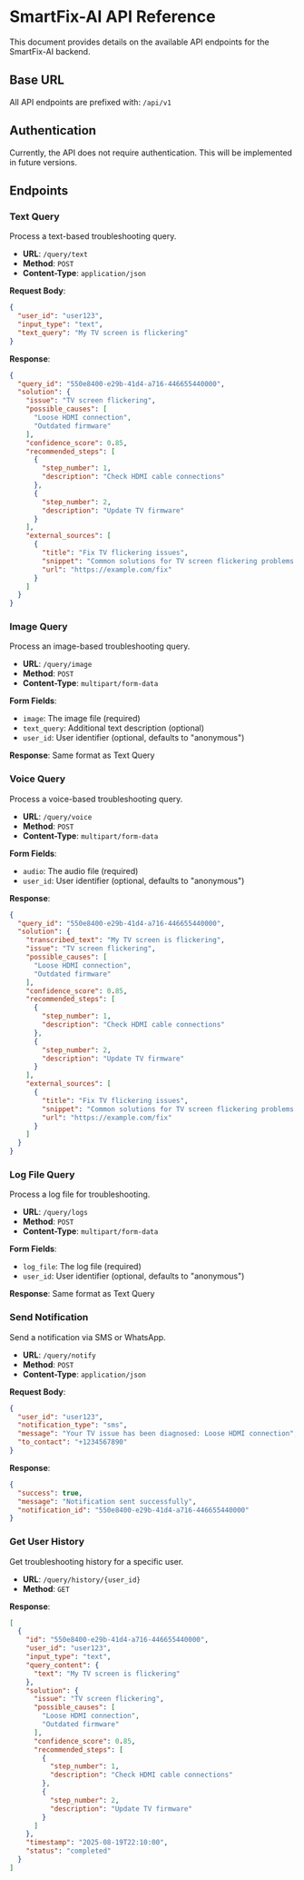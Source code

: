 # SmartFix-AI API Reference

This document provides details on the available API endpoints for the SmartFix-AI backend.

## Base URL

All API endpoints are prefixed with: `/api/v1`

## Authentication

Currently, the API does not require authentication. This will be implemented in future versions.

## Endpoints

### Text Query

Process a text-based troubleshooting query.

- **URL**: `/query/text`
- **Method**: `POST`
- **Content-Type**: `application/json`

**Request Body**:
```json
{
  "user_id": "user123",
  "input_type": "text",
  "text_query": "My TV screen is flickering"
}
```

**Response**:
```json
{
  "query_id": "550e8400-e29b-41d4-a716-446655440000",
  "solution": {
    "issue": "TV screen flickering",
    "possible_causes": [
      "Loose HDMI connection",
      "Outdated firmware"
    ],
    "confidence_score": 0.85,
    "recommended_steps": [
      {
        "step_number": 1,
        "description": "Check HDMI cable connections"
      },
      {
        "step_number": 2,
        "description": "Update TV firmware"
      }
    ],
    "external_sources": [
      {
        "title": "Fix TV flickering issues",
        "snippet": "Common solutions for TV screen flickering problems...",
        "url": "https://example.com/fix"
      }
    ]
  }
}
```

### Image Query

Process an image-based troubleshooting query.

- **URL**: `/query/image`
- **Method**: `POST`
- **Content-Type**: `multipart/form-data`

**Form Fields**:
- `image`: The image file (required)
- `text_query`: Additional text description (optional)
- `user_id`: User identifier (optional, defaults to "anonymous")

**Response**: Same format as Text Query

### Voice Query

Process a voice-based troubleshooting query.

- **URL**: `/query/voice`
- **Method**: `POST`
- **Content-Type**: `multipart/form-data`

**Form Fields**:
- `audio`: The audio file (required)
- `user_id`: User identifier (optional, defaults to "anonymous")

**Response**:
```json
{
  "query_id": "550e8400-e29b-41d4-a716-446655440000",
  "solution": {
    "transcribed_text": "My TV screen is flickering",
    "issue": "TV screen flickering",
    "possible_causes": [
      "Loose HDMI connection",
      "Outdated firmware"
    ],
    "confidence_score": 0.85,
    "recommended_steps": [
      {
        "step_number": 1,
        "description": "Check HDMI cable connections"
      },
      {
        "step_number": 2,
        "description": "Update TV firmware"
      }
    ],
    "external_sources": [
      {
        "title": "Fix TV flickering issues",
        "snippet": "Common solutions for TV screen flickering problems...",
        "url": "https://example.com/fix"
      }
    ]
  }
}
```

### Log File Query

Process a log file for troubleshooting.

- **URL**: `/query/logs`
- **Method**: `POST`
- **Content-Type**: `multipart/form-data`

**Form Fields**:
- `log_file`: The log file (required)
- `user_id`: User identifier (optional, defaults to "anonymous")

**Response**: Same format as Text Query

### Send Notification

Send a notification via SMS or WhatsApp.

- **URL**: `/query/notify`
- **Method**: `POST`
- **Content-Type**: `application/json`

**Request Body**:
```json
{
  "user_id": "user123",
  "notification_type": "sms",
  "message": "Your TV issue has been diagnosed: Loose HDMI connection",
  "to_contact": "+1234567890"
}
```

**Response**:
```json
{
  "success": true,
  "message": "Notification sent successfully",
  "notification_id": "550e8400-e29b-41d4-a716-446655440000"
}
```

### Get User History

Get troubleshooting history for a specific user.

- **URL**: `/query/history/{user_id}`
- **Method**: `GET`

**Response**:
```json
[
  {
    "id": "550e8400-e29b-41d4-a716-446655440000",
    "user_id": "user123",
    "input_type": "text",
    "query_content": {
      "text": "My TV screen is flickering"
    },
    "solution": {
      "issue": "TV screen flickering",
      "possible_causes": [
        "Loose HDMI connection",
        "Outdated firmware"
      ],
      "confidence_score": 0.85,
      "recommended_steps": [
        {
          "step_number": 1,
          "description": "Check HDMI cable connections"
        },
        {
          "step_number": 2,
          "description": "Update TV firmware"
        }
      ]
    },
    "timestamp": "2025-08-19T22:10:00",
    "status": "completed"
  }
]
```
